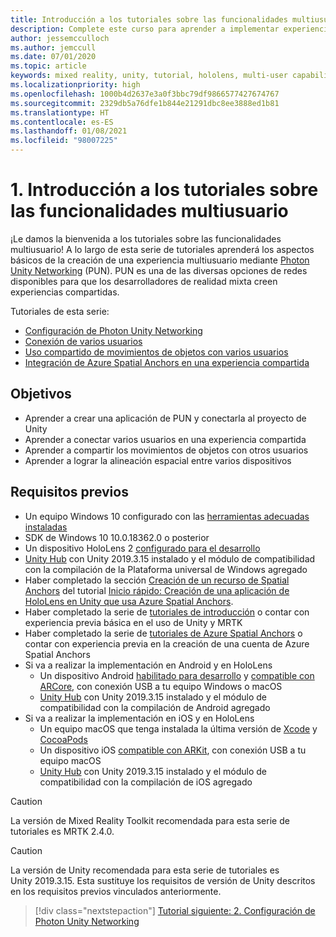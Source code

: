 ```yaml
---
title: Introducción a los tutoriales sobre las funcionalidades multiusuario
description: Complete este curso para aprender a implementar experiencias multiusuario compartidas en una aplicación de HoloLens 2.
author: jessemcculloch
ms.author: jemccull
ms.date: 07/01/2020
ms.topic: article
keywords: mixed reality, unity, tutorial, hololens, multi-user capabilities, Photon, MRTK, mixed reality toolkit, UWP, Azure spatial anchors
ms.localizationpriority: high
ms.openlocfilehash: 1000b4d2637e3a0f3bbc79df9866577427674767
ms.sourcegitcommit: 2329db5a76dfe1b844e21291dbc8ee3888ed1b81
ms.translationtype: HT
ms.contentlocale: es-ES
ms.lasthandoff: 01/08/2021
ms.locfileid: "98007225"
---
```

# <a name="1-introduction-to-the-multi-user-capabilities-tutorials"></a>1. Introducción a los tutoriales sobre las funcionalidades multiusuario

¡Le damos la bienvenida a los tutoriales sobre las funcionalidades multiusuario! A lo largo de esta serie de tutoriales aprenderá los aspectos básicos de la creación de una experiencia multiusuario mediante <a href="https://www.photonengine.com/PUN" target="_blank">Photon Unity Networking</a> (PUN). PUN es una de las diversas opciones de redes disponibles para que los desarrolladores de realidad mixta creen experiencias compartidas.

Tutoriales de esta serie:

* [Configuración de Photon Unity Networking](mr-learning-sharing-02.md)
* [Conexión de varios usuarios](mr-learning-sharing-03.md)
* [Uso compartido de movimientos de objetos con varios usuarios](mr-learning-sharing-04.md)
* [Integración de Azure Spatial Anchors en una experiencia compartida](mr-learning-sharing-05.md)

## <a name="objectives"></a>Objetivos

* Aprender a crear una aplicación de PUN y conectarla al proyecto de Unity
* Aprender a conectar varios usuarios en una experiencia compartida
* Aprender a compartir los movimientos de objetos con otros usuarios
* Aprender a lograr la alineación espacial entre varios dispositivos

## <a name="prerequisites"></a>Requisitos previos

* Un equipo Windows 10 configurado con las [herramientas adecuadas instaladas](../../install-the-tools.md)
* SDK de Windows 10 10.0.18362.0 o posterior
* Un dispositivo HoloLens 2 [configurado para el desarrollo](../../platform-capabilities-and-apis/using-visual-studio.md#enabling-developer-mode)
* <a href="https://docs.unity3d.com/Manual/GettingStartedInstallingHub.html" target="_blank">Unity Hub</a> con Unity 2019.3.15 instalado y el módulo de compatibilidad con la compilación de la Plataforma universal de Windows agregado
* Haber completado la sección [Creación de un recurso de Spatial Anchors](https://docs.microsoft.com/azure/spatial-anchors/quickstarts/get-started-unity-hololens#create-a-spatial-anchors-resource) del tutorial [Inicio rápido: Creación de una aplicación de HoloLens en Unity que usa Azure Spatial Anchors](https://docs.microsoft.com/azure/spatial-anchors/quickstarts/get-started-unity-hololens).
* Haber completado la serie de [tutoriales de introducción](mr-learning-base-01.md) o contar con experiencia previa básica en el uso de Unity y MRTK
* Haber completado la serie de [tutoriales de Azure Spatial Anchors](mr-learning-asa-01.md) o contar con experiencia previa en la creación de una cuenta de Azure Spatial Anchors
* Si va a realizar la implementación en Android y en HoloLens
  * Un dispositivo Android <a href="https://developer.android.com/studio/debug/dev-options" target="_blank">habilitado para desarrollo</a> y <a href="https://developers.google.com/ar/discover/supported-devices" target="_blank">compatible con ARCore</a>, con conexión USB a tu equipo Windows o macOS
  * <a href="https://docs.unity3d.com/Manual/GettingStartedInstallingHub.html" target="_blank">Unity Hub</a> con Unity 2019.3.15 instalado y el módulo de compatibilidad con la compilación de Android agregado
* Si va a realizar la implementación en iOS y en HoloLens
  * Un equipo macOS que tenga instalada la última versión de <a href="https://geo.itunes.apple.com/us/app/xcode/id497799835?mt=12" target="_blank">Xcode</a> y <a href="https://cocoapods.org" target="_blank">CocoaPods</a>
  * Un dispositivo iOS <a href="https://developer.apple.com/documentation/arkit/verifying_device_support_and_user_permission" target="_blank">compatible con ARKit</a>, con conexión USB a tu equipo macOS
  * <a href="https://docs.unity3d.com/Manual/GettingStartedInstallingHub.html" target="_blank">Unity Hub</a> con Unity 2019.3.15 instalado y el módulo de compatibilidad con la compilación de iOS agregado

> [!CAUTION]
> La versión de Mixed Reality Toolkit recomendada para esta serie de tutoriales es MRTK 2.4.0.

> [!CAUTION]
> La versión de Unity recomendada para esta serie de tutoriales es Unity 2019.3.15. Esta sustituye los requisitos de versión de Unity descritos en los requisitos previos vinculados anteriormente.

> [!div class="nextstepaction"]
> [Tutorial siguiente: 2. Configuración de Photon Unity Networking](mr-learning-sharing-02.md)
